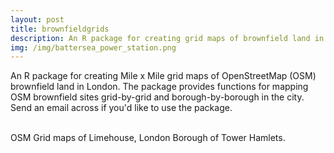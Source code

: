 ```yaml
---
layout: post
title: brownfieldgrids
description: An R package for creating grid maps of brownfield land in London
img: /img/battersea_power_station.png
---
```


An R package for creating Mile x Mile grid maps of OpenStreetMap (OSM) brownfield land in London. The package provides functions for mapping OSM brownfield sites grid-by-grid and borough-by-borough in the city. Send an email across if you'd like to use the package.

<div class="img_row">
	<img class="col one" src="{{ site.baseurl }}/img/limehouse_osm_borough.png" alt="" title=""/>
	<img class="col one" src="{{ site.baseurl }}/img/limehouse_osm_satellite_map.png" alt="" title=""/>
	<img class="col one" src="{{ site.baseurl }}/img/limehouse_osm_nlud_map.png" alt="" title=""/>
</div>
<div class="col three caption">
	OSM Grid maps of Limehouse, London Borough of Tower Hamlets.
</div>
